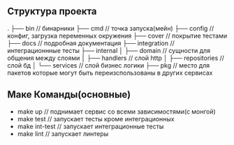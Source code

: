 ## Структура проекта
.
├── bin                // бинарники
├── cmd                // точка запуска(мейн)
├── config             // конфиг, загрузка переменных окружения
├── cover              // покрытие тестами
├── docs               // подробная документация
├── integration        // интеграционнные тесты
├── internal
│   ├── domain         // сущности для общения между слоями
│   ├── handlers       // слой http
│   ├── repositories   // слой бд
│   └── services       // слой бизнес логики
├── pkg                // место для пакетов которые могут быть переизспользованы в других сервисах

## Маке Команды(основные)
- make up           // поднимает сервис со всеми зависимостями(с монгой)
- make test         // запускает тесты кроме интеграционных
- make int-test     // запускает интеграционные тесты
- make lint         // запускает линтеры
